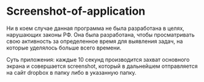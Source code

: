 # Screenshot-of-application

Ни в коем случае данная программа не была разработана в целях, нарушающих законы РФ. Она была разработана, чтобы просматривать свою активность за определенное время для выявления задач, на которые уделялось больше всего времени.


Суть приложения: каждые 10 секунд производится захват основного экрана и совершается screenshot, который в дальнейшем отправляется на сайт dropbox в папку либо в указанную папку. 
